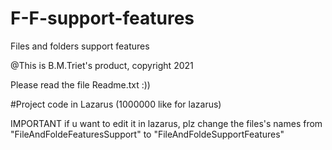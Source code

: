 # F-F-support-features
Files and folders support features

@This is B.M.Triet's product, copyright 2021

Please read the file Readme.txt :))

#Project code in Lazarus (1000000 like for lazarus)

IMPORTANT
if u want to edit it in lazarus, plz change the files's names from  "FileAndFoldeFeaturesSupport" to "FileAndFoldeSupportFeatures"
